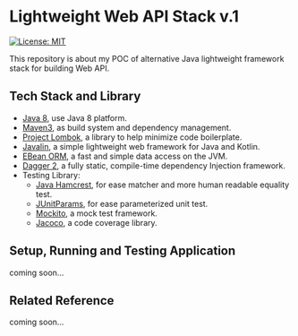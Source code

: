 # Lightweight Web API Stack v.1
[![License: MIT](https://img.shields.io/badge/License-MIT-blue.svg)](/LICENSE)

This repository is about my POC of alternative Java lightweight framework stack for building Web API.



## Tech Stack and Library

- [Java 8](http://www.oracle.com/technetwork/java/javase/downloads/java-archive-javase8-2177648.html), use Java 8 platform.
- [Maven3](https://maven.apache.org/index.html), as build system and dependency management.
- [Project Lombok](https://projectlombok.org/), a library to help minimize code boilerplate.
- [Javalin](https://javalin.io/), a simple lightweight web framework for Java and Kotlin.
- [EBean ORM](http://ebean-orm.github.io/), a fast and simple data access on the JVM.
- [Dagger 2](https://google.github.io/dagger/), a fully static, compile-time dependency Injection framework.
- Testing Library:
   - [Java Hamcrest](http://hamcrest.org/JavaHamcrest/), for ease matcher and more human readable equality test.
    - [JUnitParams](https://github.com/Pragmatists/JUnitParams), for ease parameterized unit test.
    - [Mockito](http://site.mockito.org/), a mock test framework.
    - [Jacoco](https://www.eclemma.org/jacoco/), a code coverage library.

  

## Setup, Running and Testing Application
coming soon...



## Related Reference
coming soon...
